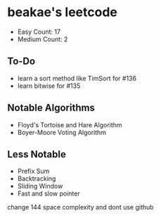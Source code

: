 # beakae's leetcode

- Easy Count: 17
- Medium Count: 2

## To-Do

- learn a sort method like TimSort for #136
- learn bitwise for #135

## Notable Algorithms

- Floyd's Tortoise and Hare Algorithm
- Boyer-Moore Voting Algorithm

## Less Notable

- Prefix Sum
- Backtracking
- Sliding Window
- Fast and slow pointer

change 144 space complexity and dont use github
